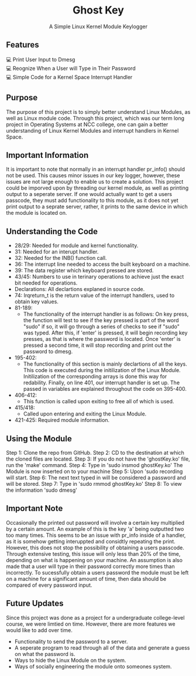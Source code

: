 <h1 align="center">Ghost Key</h1>
<p align="center">A Simple Linux Kernel Module Keylogger</p>

## Features
:computer: Print User Input to Dmesg <br />
:computer: Reognize When a User will Type in Their Password <br />
:computer: Simple Code for a Kernel Space Interrupt Handler <br />

## Purpose
The purpose of this project is to simply better understand Linux Modules, as well as Linux module code. Through
this project, which was our term long project in Operating Systems at NCC college, one can gain a better understanding
of Linux Kernel Modules and interrupt handlers in Kernel Space.

## Important Information
It is important to note that normally in an interrupt handler pr_info() should not be used. This causes minor issues
in our key logger, however, these issues are not large enough to enable us to create a solution. This project
could be imporved upon by threading our kernel module, as well as printing output to a seperate server. If one would
actually want to get a users passcode, they must add functionality to this module, as it does not yet print output
to a seprate server, rather, it prints to the same device in which the module is located on. <br />

## Understanding the Code
  - 28/29: Needed for module and kernel functionality.<br />
  - 31: Needed for an interupt handler.<br />
  - 32: Needed for the INB() function call.<br />
  - 36: The interrupt line needed to access the built keyboard on a machine.<br />
  - 39: The data register which keyboard pressed are stored.<br />
  - 43/45: Numbers to use in terinary operations to achieve just the exact bit needed for operations.<br />
  - Declarations: All declartions explaned in source code.<br />
  - 74: Irqreturn_t is the return value of the interrupt handlers, used to obtain key values.<br />
  - 81-189:
    - The functionality of the interrupt handler is as follows: On key press, the function will test to see if the key pressed
      is part of the word "sudo" if so, it will go through a series of checks to see if "sudo" was typed. After this, if 'enter'
      is pressed, it will begin recording key presses, as that is where the password is located. Once 'enter' is pressed a second
      time, it will stop recording and print out the password to dmesg.<br />
  - 195-402:
    - The functionality of this section is mainly declartions of all the keys. This code is executed during the initilization
      of the Linux Module. Initilization of the corresponding arrays is done this way for redability. Finally, on line 401, our
      interrupt handler is set up. The passed in variables are explained throughout the code on 395-400.<br />
  - 406-412:
    - This function is called upon exiting to free all of which is used.<br />
  - 415/418:
    - Called upon entering and exiting the Linux Module.<br />
  - 421-425: Required module information.<br />

## Using the Module
  Step 1: Clone the repo from GitHub.
  Step 2: CD to the destination at which the cloned files are located.
  Step 3: If you do not have the 'ghostKey.ko' file, run the 'make' command.
  Step 4: Type in 'sudo insmod ghostKey.ko'
        The Module is now inserted on to your machine
  Step 5: Upon 'sudo <command> <enter> recording will start.
  Step 6: The next text typed in will be considered a password and will be stored.
  Step 7: Type in 'sudo rmmod ghostKey.ko'
  Step 8: To view the information 'sudo dmesg'<br />
  
## Important Note
Occasionally the printed out password will involve a certain key multiplied by a certain amount. An example of this
is the key 'a' being outputted two too many times. This seems to be an issue with pr_info inside of a handler, as it
is somehow getting interuppted and considtly repeating the print. However, this does not stop the possibility of obtaining a users passcode.
Through extensive testing, this issue will only less than 20% of the time, depending on what is happening on your machine.
An assumption is also made that a user will type in their password correctly more times than incorrectly. To sucessfully obtain
a users password the module must be left on a machine for a significant amount of time, then data should be compared of every password input.<br />
  
## Future Updates
Since this project was done as a project for a undergraduate college-level course, we were limtied on time. However, there are more features we would
like to add over time.
  - Functionality to send the password to a server.
  - A seperate program to read through all of the data and generate a guess on what the password is.
  - Ways to hide the Linux Module on the system.
  - Ways of socially engineering the module onto someones system.
  
  
  

